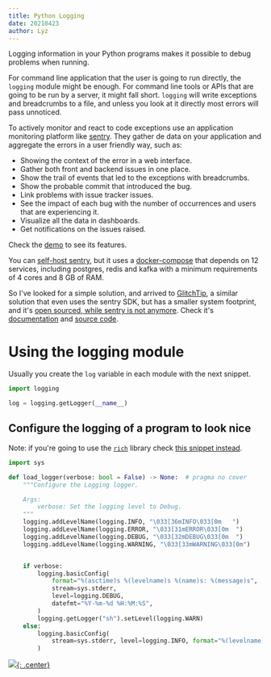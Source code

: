 ```yaml
---
title: Python Logging
date: 20210423
author: Lyz
---
```


Logging information in your Python programs makes it possible to debug problems
when running.

For command line application that the user is going to run directly, the
`logging` module might be enough. For command line tools or APIs that are going
to be run by a server, it might fall short. `logging` will write exceptions and
breadcrumbs to a file, and unless you look at it directly most errors will pass
unnoticed.

To actively monitor and react to code exceptions use an application monitoring
platform like [sentry](https://sentry.io/welcome/). They gather de data on your
application and aggregate the errors in a user friendly way, such as:

* Showing the context of the error in a web interface.
* Gather both front and backend issues in one place.
* Show the trail of events that led to the exceptions with breadcrumbs.
* Show the probable commit that introduced the bug.
* Link problems with issue tracker issues.
* See the impact of each bug with the number of occurrences and users that are
    experiencing it.
* Visualize all the data in dashboards.
* Get notifications on the issues raised.

Check the [demo](https://try.sentry-demo.com/) to see its features.

You can [self-host sentry](https://develop.sentry.dev/self-hosted/), but it uses
a [docker-compose](https://github.com/getsentry/onpremise/blob/21.4.1/docker-compose.yml)
that depends on 12 services, including postgres, redis and kafka with a minimum
requirements of 4 cores and 8 GB of RAM.

So I've looked for a simple solution, and arrived to
[GlitchTip](https://glitchtip.com/), a similar solution that even uses the
sentry SDK, but has a smaller system footprint, and it's [open sourced, while
sentry is not anymore](https://blog.sentry.io/2019/11/06/relicensing-sentry).
Check it's [documentation](https://glitchtip.com/documentation) and [source
code](https://gitlab.com/glitchtip).

# Using the logging module

Usually you create the `log` variable in each module with the next snippet.

```python
import logging

log = logging.getLogger(__name__)
```

## Configure the logging of a program to look nice

Note: if you're going to use the [`rich`](rich.md) library check [this snippet instead](rich.md#configure-the-logging-handler).

```python
import sys

def load_logger(verbose: bool = False) -> None:  # pragma no cover
    """Configure the Logging logger.

    Args:
        verbose: Set the logging level to Debug.
    """
    logging.addLevelName(logging.INFO, "\033[36mINFO\033[0m   ")
    logging.addLevelName(logging.ERROR, "\033[31mERROR\033[0m  ")
    logging.addLevelName(logging.DEBUG, "\033[32mDEBUG\033[0m  ")
    logging.addLevelName(logging.WARNING, "\033[33mWARNING\033[0m")


    if verbose:
        logging.basicConfig(
            format="%(asctime)s %(levelname)s %(name)s: %(message)s",
            stream=sys.stderr,
            level=logging.DEBUG,
            datefmt="%Y-%m-%d %H:%M:%S",
        )
        logging.getLogger("sh").setLevel(logging.WARN)
    else:
        logging.basicConfig(
            stream=sys.stderr, level=logging.INFO, format="%(levelname)s %(message)s"
        )
```
[![](not-by-ai.svg){: .center}](https://notbyai.fyi)
